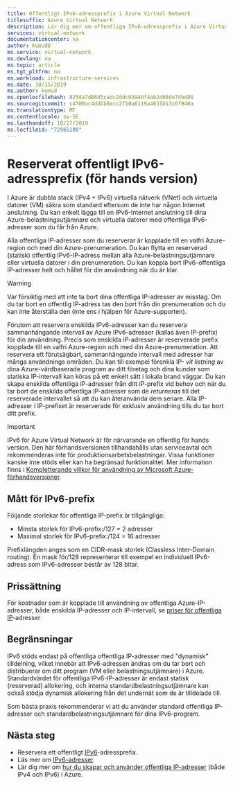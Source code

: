 ```yaml
---
title: Offentligt IPv6-adressprefix i Azure Virtual Network
titlesuffix: Azure Virtual Network
description: Lär dig mer om offentliga IPv6-adressprefix i Azure Virtual Network.
services: virtual-network
documentationcenter: na
author: KumudD
ms.service: virtual-network
ms.devlang: na
ms.topic: article
ms.tgt_pltfrm: na
ms.workload: infrastructure-services
ms.date: 10/15/2019
ms.author: kumud
ms.openlocfilehash: 8254a7d86d5cadc2ddc03940f4ab2d08de74bd86
ms.sourcegitcommit: c4700ac4ddbb0ecc2f10a6119a4631b13c6f946a
ms.translationtype: MT
ms.contentlocale: sv-SE
ms.lasthandoff: 10/27/2019
ms.locfileid: "72965180"
---
```

# <a name="reserved-public-ipv6-address-prefix-preview"></a>Reserverat offentligt IPv6-adressprefix (för hands version)

I Azure är dubbla stack (IPv4 + IPv6) virtuella nätverk (VNet) och virtuella datorer (VM) säkra som standard eftersom de inte har någon Internet anslutning. Du kan enkelt lägga till en IPv6-Internet anslutning till dina Azure-belastningsutjämnare och virtuella datorer med offentliga IPv6-adresser som du får från Azure.

Alla offentliga IP-adresser som du reserverar är kopplade till en valfri Azure-region och med din Azure-prenumeration. Du kan flytta en reserverad (statisk) offentlig IPv6-IP-adress mellan alla Azure-belastningsutjämnare eller virtuella datorer i din prenumeration. Du kan koppla bort IPv6-offentliga IP-adresser helt och hållet för din användning när du är klar.

> [!WARNING]
> Var försiktig med att inte ta bort dina offentliga IP-adresser av misstag. Om du tar bort en offentlig IP-adress tas den bort från din prenumeration och du kan inte återställa den (inte ens i hjälpen för Azure-supporten).

Förutom att reservera enskilda IPv6-adresser kan du reservera sammanhängande intervall av Azure IPv6-adresser (kallas även IP-prefix) för din användning.  Precis som enskilda IP-adresser är reserverade prefix kopplade till en valfri Azure-region och med din Azure-prenumeration. Att reservera ett förutsägbart, sammanhängande intervall med adresser har många användnings områden. Du kan till exempel förenkla IP- *vit listning* av dina Azure-värdbaserade program av ditt företag och dina kunder som statiska IP-intervall kan köras på ett enkelt sätt i lokala brand väggar.  Du kan skapa enskilda offentliga IP-adresser från ditt IP-prefix vid behov och när du tar bort de enskilda offentliga IP-adresser som de *returneras* till det reserverade intervallet så att du kan återanvända dem senare. Alla IP-adresser i IP-prefixet är reserverade för exklusiv användning tills du tar bort ditt prefix.

> [!Important]
> IPv6 för Azure Virtual Network är för närvarande en offentlig för hands version. Den här förhandsversionen tillhandahålls utan serviceavtal och rekommenderas inte för produktionsarbetsbelastningar. Vissa funktioner kanske inte stöds eller kan ha begränsad funktionalitet. Mer information finns i [Kompletterande villkor för användning av Microsoft Azure-förhandsversioner](https://azure.microsoft.com/support/legal/preview-supplemental-terms/).

## <a name="ipv6-prefix-sizes"></a>Mått för IPv6-prefix
Följande storlekar för offentliga IP-prefix är tillgängliga:

-  Minsta storlek för IPv6-prefix:/127 = 2 adresser
-  Maximal storlek för IPv6-prefix:/124 = 16 adresser

Prefixlängden anges som en CIDR-mask storlek (Classless Inter-Domain routing). En mask för/128 representerar till exempel en individuell IPv6-adress som IPv6-adresser består av 128 bitar.

## <a name="pricing"></a>Prissättning
 
För kostnader som är kopplade till användning av offentliga Azure-IP-adresser, både enskilda IP-adresser och IP-intervall, se [priser för offentliga IP](https://azure.microsoft.com/pricing/details/ip-addresses/)-adresser

## <a name="limitations"></a>Begränsningar
IPv6 stöds endast på offentliga offentliga IP-adresser med "dynamisk" tilldelning, vilket innebär att IPv6-adressen ändras om du tar bort och distribuerar om ditt program (VM eller belastningsutjämnare) i Azure. Standardvärdet för offentliga IPv6-IP-adresser är endast statisk (reserverad) allokering, och interna standardbelastningsutjämnare kan också stödja dynamisk allokering från det undernät som de är tilldelade till.  

Som bästa praxis rekommenderar vi att du använder standard offentliga IP-adresser och standardbelastningsutjämnare för dina IPv6-program.

## <a name="next-steps"></a>Nästa steg
- Reservera ett offentligt [IPv6](ipv6-reserve-public-ip-address-prefix.md)-adressprefix.
- Läs mer om [IPv6-adresser](ipv6-overview.md).
- Lär dig mer om [hur du skapar och använder offentliga IP-adresser](virtual-network-public-ip-address.md) (både IPv4 och IPv6) i Azure.
